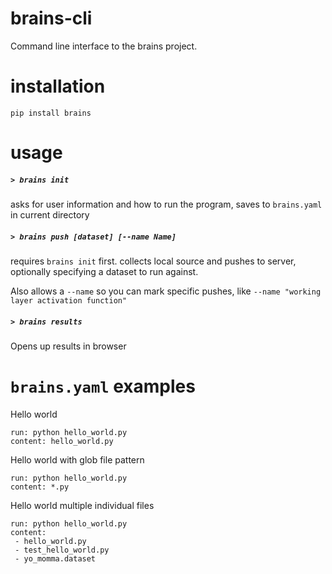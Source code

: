 brains-cli
==========

Command line interface to the brains project.


installation
============

```pip install brains```



usage
=====

##### `> brains init`

asks for user information and how to run the program, saves to `brains.yaml` in current directory

##### `> brains push [dataset] [--name Name]`

requires `brains init` first. collects local source and pushes to server, optionally specifying
a dataset to run against.

Also allows a `--name` so you can mark specific pushes, like `--name "working layer activation function"`

##### `> brains results`

Opens up results in browser


`brains.yaml` examples
==================

Hello world
```
run: python hello_world.py
content: hello_world.py
```

Hello world with glob file pattern
```
run: python hello_world.py
content: *.py
```

Hello world multiple individual files
```
run: python hello_world.py
content:
 - hello_world.py
 - test_hello_world.py
 - yo_momma.dataset
```
